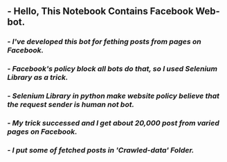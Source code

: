 <h2><left>- Hello, This Notebook Contains Facebook Web-bot. </left></h2>
<h3><I><left>- I've developed this bot for fething posts from pages on Facebook. </left></I></h3>
<h3><I><left>- Facebook's policy block all bots do that, so I used Selenium Library as a trick. </left></I></h3>
<h3><I><left>- Selenium Library in python make website policy believe that the request sender is human not bot. </left></I></h3>
<h3><I><left>- My trick successed and I get about 20,000 post from varied pages on Facebook. </left></I></h3>
<h3><I><left>- I put some of fetched posts in 'Crawled-data' Folder. </left></I></h3>
